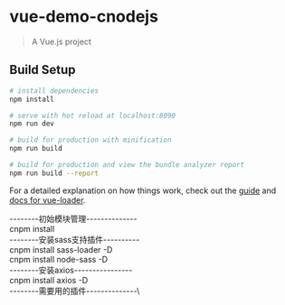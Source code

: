 # vue-demo-cnodejs

> A Vue.js project

## Build Setup

``` bash
# install dependencies
npm install

# serve with hot reload at localhost:8090
npm run dev

# build for production with minification
npm run build

# build for production and view the bundle analyzer report
npm run build --report
```

For a detailed explanation on how things work, check out the [guide](http://vuejs-templates.github.io/webpack/) and [docs for vue-loader](http://vuejs.github.io/vue-loader).


--------初始模块管理--------------\
cnpm install\
--------安装sass支持插件----------\
cnpm install sass-loader -D\
cnpm install node-sass -D\
--------安装axios----------------\
cnpm install axios -D\
--------需要用的插件--------------\

